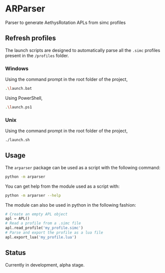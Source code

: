 # ARParser

Parser to generate AethysRotation APLs from simc profiles

## Refresh profiles

The launch scripts are designed to automatically parse all the `.simc` profiles
present in the `/profiles` folder.

### Windows

Using the command prompt in the root folder of the project,

```bash
.\launch.bat
```

Using PowerShell,

```bash
.\launch.ps1
```

### Unix

Using the command prompt in the root folder of the project,

```bash
./launch.sh
```

## Usage

The `arparser` package can be used as a script with the following command:

```bash
python -m arparser
```

You can get help from the module used as a script with:

```bash
python -m arparser --help
```

The module can also be used in python in the following fashion:

```python
# Create an empty APL object
apl = APL()
# Read a profile from a .simc file
apl.read_profile('my_profile.simc')
# Parse and export the profile as a lua file
apl.export_lua('my_profile.lua')
```

## Status

Currently in development, alpha stage.
